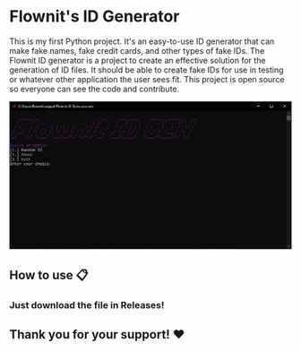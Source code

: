 # Flownit's ID Generator
This is my first Python project. It's an easy-to-use ID generator that can make fake names, fake credit cards, and other types of fake IDs.
The Flownit ID generator is a project to create an effective solution for the generation of ID files. It should be able to create fake IDs for use in testing or whatever other application the user sees fit.
This project is open source so everyone can see the code and contribute.

![Preview](https://github.com/flownitdev/id-gen/blob/6a4aa029801bb329aec46f6a54bc3642bd3c847c/Capture.PNG)

## How to use 📋
### Just download the file in Releases!

## Thank you for your support! ♥
